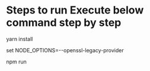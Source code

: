 # Steps to run Execute below command step by step

yarn install

set NODE_OPTIONS=--openssl-legacy-provider

npm run

